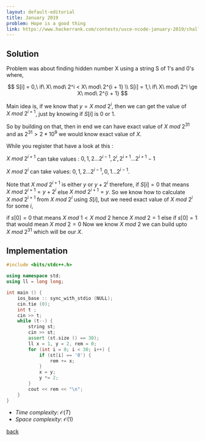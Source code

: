 ```yaml
---
layout: default-editorial
title: January 2019
problem: Hope is a good thing
link: https://www.hackerrank.com/contests/uvce-ncode-january-2019/challenges/hope-is-a-good-thing
---
```


## Solution 

Problem was about finding hidden number X using a string S of 1's and 0's where, 

$$
    S[i] = 0,\ if\  X\  mod\  2^i < X\  mod\  2^{i + 1} \\ 
    S[i] = 1,\ if\  X\  mod\  2^i \ge X\  mod\  2^{i + 1}
$$

Main idea is, if we know that $y =  X\  mod\  2^i$, then we can get the value of $X\  mod\  2^{i + 1}$, 
just by knowing if $S[i]$ is $0$ or $1$. 

So by building on that, then in end we can have exact value of 
$X\  mod\   2^{31}$ and as $2^{31} > 2 * 10^9$ we would know exact value of $X$.

While you register that have a look at this :

$X\  mod\   2^{i + 1}$ can take values : $0, 1, 2 ... 2^{i - 1}, 2^i, 2^{i + 1}... 2^{i + 1} - 1$

$X\  mod\   2^i$ can take values: $0, 1, 2 ... 2^{i - 1}, 0, 1...2^{i - 1}$.  

Note that $X\  mod\   2^{i + 1}$ is either $y$ or $y + 2^i$ therefore, 
if $S[i] = 0$ that means $X\  mod\  2^{i + 1} = y + 2^i$
else $X\  mod\  2^{i + 1} = y$.
So we know how to calculate $X\  mod\  2^{i + 1}$ from $X\  mod\   2^i$ using $S[i]$, 
but we need exact value of $X\  mod\  2^i$ for some $i$,

if $s[0] = 0$ that means $X\  mod\  1 < X\  mod\  2$ hence $X\  mod\   2 = 1$
else if $s[0] = 1$ that would mean $X\  mod\  2 = 0$
Now we know $X\  mod\  2$ we can build upto $X\  mod\  2^{31}$ which will be our $X$.


## Implementation

```cpp
#include <bits/stdc++.h>

using namespace std;
using ll = long long;

int main () {
    ios_base :: sync_with_stdio (NULL);
    cin.tie (0);
    int t ;
    cin >> t;
    while (t--) {
        string st;
        cin >> st;
        assert (st.size () == 30);
        ll x = 1, y = 2, rem = 0;
        for (int i = 0; i < 30; i++) {
            if (st[i] == '0') {
                rem += x;
            }
            x = y;
            y *= 2;
        }
        cout << rem << "\n";
    }
}
```

* _Time complexity_: $\mathcal{O}(T)$
* _Space complexity_: $\mathcal{O}(1)$

[back](./index.html)

